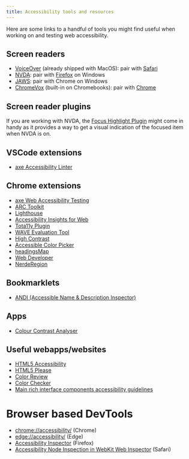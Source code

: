 ```yaml
---
title: Accessibility tools and resources
---
```


Here are some links to a handful of tools you might find useful when working on and testing web accessibility.

## Screen readers

-   [VoiceOver](https://support.apple.com/en-au/guide/voiceover-guide/welcome/web) (already shipped with MacOS): pair with
    [Safari](https://www.apple.com/safari/)
-   [NVDA](https://www.nvaccess.org/): pair with [Firefox](https://www.mozilla.org/en-GB/firefox/) on Windows
-   [JAWS](https://www.freedomscientific.com/products/software/jaws/): pair with Chrome on Windows
-   [ChromeVox](https://www.chromevox.com/) (built-in on Chromebooks): pair with [Chrome](https://www.google.com/chrome/)

## Screen reader plugins

If you are working with NVDA, the [Focus Highlight Plugin](https://addons.nvda-project.org/addons/focusHighlight.en.html) might come in
handy as it provides a way to get a visual indication of the focused item when NVDA is on.

## VSCode extensions

-   [axe Accessibility Linter](https://marketplace.visualstudio.com/items?itemName=deque-systems.vscode-axe-linter)

## Chrome extensions

-   [axe Web Accessibility Testing](https://chrome.google.com/webstore/detail/axe-web-accessibility-tes/lhdoppojpmngadmnindnejefpokejbdd)
-   [ARC Toolkit](https://chrome.google.com/webstore/detail/arc-toolkit/chdkkkccnlfncngelccgbgfmjebmkmce)
-   [Lighthouse](https://developers.google.com/web/tools/lighthouse)
-   [Accessibility Insights for Web](https://chrome.google.com/webstore/detail/accessibility-insights-fo/pbjjkligggfmakdaogkfomddhfmpjeni)
-   [Tota11y Plugin](https://chrome.google.com/webstore/detail/tota11y-plugin-from-khan/oedofneiplgibimfkccchnimiadcmhpe)
-   [WAVE Evaluation Tool](https://chrome.google.com/webstore/detail/wave-evaluation-tool/jbbplnpkjmmeebjpijfedlgcdilocofh)
-   [High Contrast](https://chrome.google.com/webstore/detail/high-contrast/djcfdncoelnlbldjfhinnjlhdjlikmph)
-   [Accessible Color Picker](https://chrome.google.com/webstore/detail/accessible-color-picker/bgfhbflmeekopanooidljpnmnljdihld)
-   [headingsMap](https://chrome.google.com/webstore/detail/headingsmap/flbjommegcjonpdmenkdiocclhjacmbi)
-   [Web Developer](https://chrome.google.com/webstore/detail/web-developer/bfbameneiokkgbdmiekhjnmfkcnldhhm)
-   [NerdeRegion](https://chrome.google.com/webstore/detail/nerderegion/lkcampbojgmgobcfinlkgkodlnlpjieb)

## Bookmarklets

-   [ANDI (Accessible Name & Description Inspector)](https://www.ssa.gov/accessibility/andi/help/install.html)

## Apps

-   [Colour Contrast Analyser](https://developer.paciellogroup.com/resources/contrastanalyser/)

## Useful webapps/websites

-   [HTML5 Accessibility](https://www.html5accessibility.com/)
-   [HTML5 Please](https://html5please.com/)
-   [Color Review](https://color.review/)
-   [Color Checker](https://webaim.org/resources/contrastchecker/)
-   [Main rich interface components accessibility guidelines](https://www.accede-web.com/en/guidelines/rich-interface-components/)

# Browser based DevTools

-   [chrome://accessibility/](chrome://accessibility/) (Chrome)
-   [edge://accessibility/](edge://accessibility/) (Edge)
-   [Accessibility Inspector](https://developer.mozilla.org/en-US/docs/Tools/Accessibility_inspector) (Firefox)
-   [Accessibility Node Inspection in WebKit Web Inspector](https://webkit.org/blog/3302/aria-and-accessibility-inspector/) (Safari)
